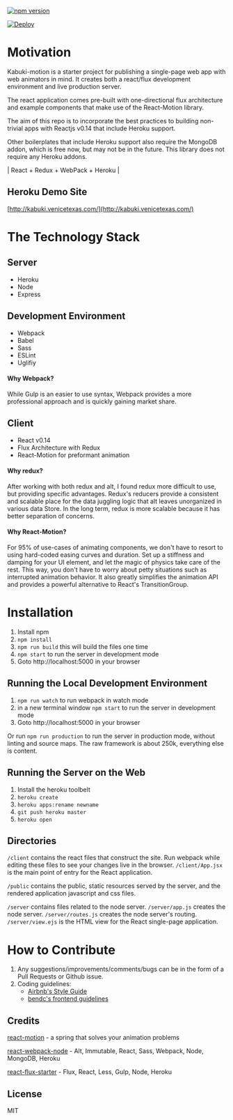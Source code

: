 
<!--- ![Kabuki](https://s-media-cache-ak0.pinimg.com/736x/bf/5b/71/bf5b71d406c0c8d48a9e313b64edf663.jpg =250x) -->

[![npm version](https://badge.fury.io/js/kabuki-motion.svg)](https://badge.fury.io/js/kabuki-motion)

[![Deploy](https://www.herokucdn.com/deploy/button.png)](https://heroku.com/deploy)

# Motivation

Kabuki-motion is a starter project for publishing a single-page web app with web animators in mind. It creates both a react/flux development environment and live production server.

The react application comes pre-built with one-directional flux architecture and example components that make use of the React-Motion library.

The aim of this repo is to incorporate the best practices to building non-trivial apps with Reactjs v0.14 that include Heroku support.

Other boilerplates that include Heroku support also require the MongoDB addon, which is free now, but may not be in the future. This library does not require any Heroku addons.

| React + Redux + WebPack + Heroku |

## Heroku Demo Site

[http://kabuki.venicetexas.com/](http://kabuki.venicetexas.com/)

# The Technology Stack

## Server

+ Heroku
+ Node
+ Express

## Development Environment

+ Webpack
+ Babel
+ Sass
+ ESLint
+ Uglifiy

#### Why Webpack?

While Gulp is an easier to use syntax, Webpack provides a more professional approach and is quickly gaining market share.

## Client

+ React v0.14
+ Flux Architecture with Redux
+ React-Motion for preformant animation

#### Why redux?

After working with both redux and alt, I found redux more difficult to use, but providing specific advantages. Redux's reducers provide a consistent and scalable place for the data juggling logic that alt leaves unorganized in various data Store. In the long term, redux is more scalable because it has better separation of concerns.

#### Why React-Motion?

For 95% of use-cases of animating components, we don't have to resort to using hard-coded easing curves and duration. Set up a stiffness and damping for your UI element, and let the magic of physics take care of the rest. This way, you don't have to worry about petty situations such as interrupted animation behavior. It also greatly simplifies the animation API and provides a powerful alternative to React's TransitionGroup.

# Installation

1. Install npm
1. `npm install`
1. `npm run build` this will build the files one time
1. `npm start` to run the server in development mode
1. Goto http://localhost:5000 in your browser

## Running the Local Development Environment

1. `npm run watch` to run webpack in watch mode
1. in a new terminal window `npm start` to run the server in development mode
1. Goto http://localhost:5000 in your browser

Or run `npm run production` to run the server in production mode, without linting and source maps. The raw framework is about 250k, everything else is content.

## Running the Server on the Web

1. Install the heroku toolbelt
1. `heroku create`
1. `heroku apps:rename newname`
1. `git push heroku master`
1. `heroku open`

## Directories

`/client` contains the react files that construct the site. Run webpack while editing these files to see your changes live in the browser.
`/client/App.jsx` is the main point of entry for the React application.

`/public` contains the public, static resources served by the server, and the rendered application javascript and css files.

`/server` contains files related to the node server.
`/server/app.js` creates the node server.
`/server/routes.js` creates the node server's routing.
`/server/view.ejs` is the HTML view for the React single-page application.

# How to Contribute

1. Any suggestions/improvements/comments/bugs can be in the form of a Pull Requests or Github issue.
1. Coding guidelines:
   - [Airbnb's Style Guide](https://github.com/airbnb/javascript)
   - [bendc's frontend guidelines](https://github.com/bendc/frontend-guidelines)

## Credits

[react-motion](https://github.com/chenglou/react-motion) - a spring that solves your animation problems

[react-webpack-node](https://github.com/choonkending/react-webpack-node) - Alt, Immutable, React, Sass, Webpack, Node, MongoDB, Heroku

[react-flux-starter](https://github.com/heroku/react-flux-starter) - Flux, React, Less, Gulp, Node, Heroku

## License

MIT
